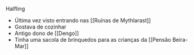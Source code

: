 Halfling

- Última vez visto entrando nas [[Ruínas de Mythlarast]]
- Gostava de cozinhar
- Antigo dono de [[Dengo]]
- Tinha uma sacola de brinquedos para as crianças da [[Pensão Beira-Mar]]
